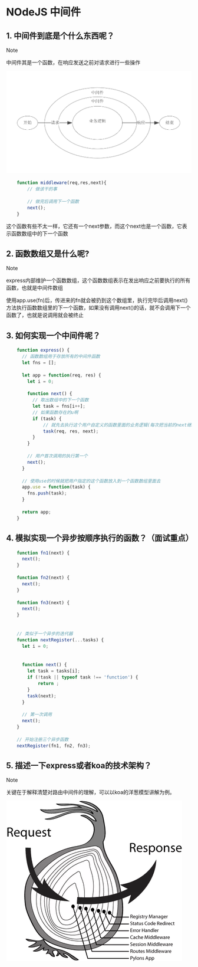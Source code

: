 # NOdeJS 中间件

## 1. 中间件到底是个什么东西呢？
> [!NOTE]
> 中间件其是一个函数，在响应发送之前对请求进行一些操作

![中间件模型](../../img/node-中间件模型.png)

```js
    function middleware(req,res,next){
        // 做该干的事
    
        // 做完后调用下一个函数
        next();
    }
```
这个函数有些不太一样，它还有一个next参数，而这个next也是一个函数，它表示函数数组中的下一个函数

## 2. 函数数组又是什么呢?
> [!NOTE]
> express内部维护一个函数数组，这个函数数组表示在发出响应之前要执行的所有函数，也就是中间件数组

使用app.use(fn)后，传进来的fn就会被扔到这个数组里，执行完毕后调用next()方法执行函数数组里的下一个函数，如果没有调用next()的话，就不会调用下一个函数了，也就是说调用就会被终止

## 3. 如何实现一个中间件呢？
```js
    function express() {
      // 函数数组用于存放所有的中间件函数
      let fns = [];
      
      let app = function(req, res) {
        let i = 0;
        
        function next() {
          // 取出数组中的下一个函数
          let task = fns[i++];
          // 如果函数存在的u啊
          if (task) {
              // 就先去执行这个用户自定义的函数里面的业务逻辑(每次把当前的next继续向后传递)
              task(req, res, next);
          }
        }
        
        // 用户首次调用的执行第一个
        next();
      }
      
      // 使用use的时候就把用户指定的这个函数放入到一个函数数组里面去
      app.use = function(task) {
        fns.push(task);
      }
      
      return app;
    }
```


## 4. 模拟实现一个异步按顺序执行的函数？（面试重点）
```js
    function fn1(next) {
      next();
    }
    
    function fn2(next) {
      next();
    }
    
    function fn3(next) {
      next();
    }
    
    
    // 类似于一个异步的迭代器
    function nextRegister(...tasks) {
      let i = 0;
      
      
      function next() {
        let task = tasks[i];
        if (!task || typeof task !== 'function') {
            return ;
        }
        task(next);
      }
      
      // 第一次调用
      next();
    }
    
    // 开始注册三个异步函数
    nextRegister(fn1, fn2, fn3);
```


## 5. 描述一下express或者koa的技术架构？
> [!NOTE]
> 关键在于解释清楚对路由中间件的理解，可以以koa的洋葱模型讲解为例。

![洋葱模型](../../img/koa-洋葱模型.jpg)